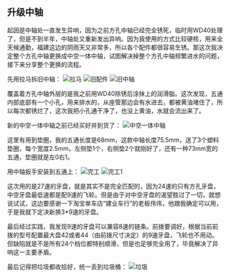 ## 升级中轴
起因是中轴处一直发生异响，因为之前方孔中轴已经完全锈死，临时用WD40处理了，但是不到半年，中轴处又重新发出异响。因为我使用的方式比较硬核，用来全天候通勤，福建这边的阴雨天又非常多，所以各个配件都很容易生锈。那这次我决定整个方孔中轴更换成中空一体中轴，试图解决掉整个方孔中轴频繁进水的问题，接下来分享整个更换的流程。

先用拉马拆旧中轴：
![拉马](../images/0-维修自行车/14-升级中轴/拉马.jpg)
![旧配件](../images/0-维修自行车/14-升级中轴/旧配件.jpg)
![旧中轴](../images/0-维修自行车/14-升级中轴/旧中轴.webp)

覆盖着方孔中轴外层的是我之前用WD40除锈后涂抹上的润滑脂。这次发现，五通内部底部有一个小孔，用来排水的，从座管那边会有水进去，都被黄油堵住了，所以每次都锈烂了，这次我把小孔通干净了，也没上黄油，水就会流出来了。

新的中空一体中轴之前已经买好并到货了：
![中空一体中轴](../images/0-维修自行车/14-升级中轴/中空一体中轴.webp)

这里有用到垫圈，我的五通长度是68mm，这款中轴长度75.5mm，送了3个塑料垫圈，每个宽度2.5mm，左侧垫1个，右侧垫2个就刚好了，还有一种73mm宽的五通，垫圈就是左0右1。

用中轴扳手安装到五通上：
![完工](../images/0-维修自行车/14-升级中轴/完工.webp)
![完工1](../images/0-维修自行车/14-升级中轴/完工1.webp)

这次用的是27速的牙盘，就是其实不是完全匹配的，因为24速的只有方孔牙盘，中空牙盘最低速都是配9速的飞轮。但是由于对中空牙盘的渴望胜过了一切，就想说试试，这边要感谢一下淘宝单车店“建业车行”的老板伟伟，他跟我确定可以用，于是我就下定决新换3*9速的牙盘。

最后经过实践，我发现9速的牙盘可以兼容8速的链条。前拨要调好，根据当前前拨的型号配置最大盘42或者44（由前拨尺寸决定）的9速牙盘，飞轮也不用动。但缺陷就是不是所有24个档位都特别顺滑，但是也足够完全用了，毕竟解决了异响这一主要矛盾。

最后记得把垃圾都收拾好，统一丢到垃圾桶：
![垃圾](../images/0-维修自行车/14-升级中轴/垃圾.webp)